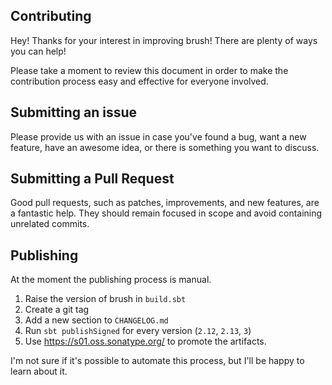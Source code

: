 ## Contributing
Hey! Thanks for your interest in improving brush! There are plenty of ways you can help!

Please take a moment to review this document in order to make the contribution process easy and effective for everyone involved.

## Submitting an issue
Please provide us with an issue in case you've found a bug, want a new feature, have an awesome idea, or there is something you want to discuss.

## Submitting a Pull Request
Good pull requests, such as patches, improvements, and new features, are a fantastic help. They should remain focused in scope and avoid containing unrelated commits.

## Publishing
At the moment the publishing process is manual.

1. Raise the version of brush in `build.sbt`
2. Create a git tag
3. Add a new section to `CHANGELOG.md`
4. Run `sbt publishSigned` for every version (`2.12`, `2.13`, `3`)
5. Use https://s01.oss.sonatype.org/ to promote the artifacts.

I'm not sure if it's possible to automate this process, but I'll be happy to learn about it.